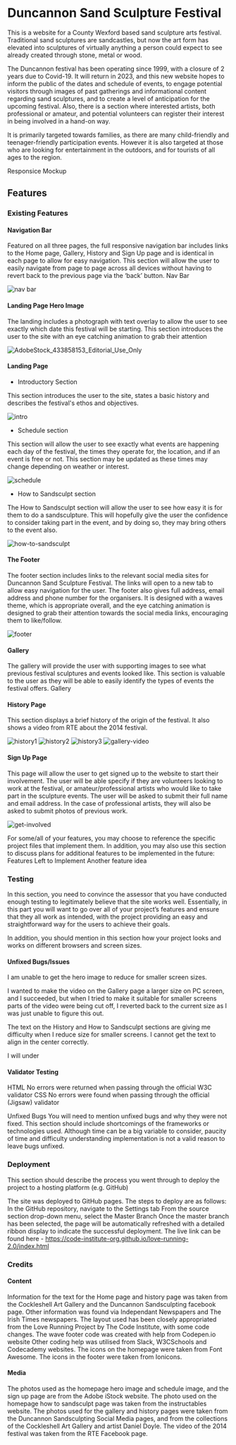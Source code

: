 # Duncannon Sand Sculpture Festival

This is a website for a County Wexford based sand sculpture arts festival. Traditional sand sculptures are sandcastles, but now the art form has elevated into sculptures of virtually anything a person could expect to see already created through stone, metal or wood.

The Duncannon festival has been operating since 1999, with a closure of 2 years due to Covid-19. It will return in 2023, and this new website hopes to inform the public of the dates and schedule of events, to engage potential visitors through images of past gatherings and informational content regarding sand sculptures, and to create a level of anticipation for the upcoming festival. Also, there is a section where interested artists, both professional or amateur, and potential volunteers can register their interest in being involved in a hand-on way.

It is primarily targeted towards families, as there are many child-friendly and teenager-friendly participation events. However it is also targeted at those who are looking for entertainment in the outdoors, and for tourists of all ages to the region.  


Responsice Mockup

## Features

### Existing Features

#### Navigation Bar

Featured on all three pages, the full responsive navigation bar includes links to the Home page, Gallery, History and Sign Up page and is identical in each page to allow for easy navigation.
This section will allow the user to easily navigate from page to page across all devices without having to revert back to the previous page via the ‘back’ button.
Nav Bar

![nav bar](https://user-images.githubusercontent.com/56842503/190522080-0d5b0ff7-a1b7-4131-8718-e694430c0131.jpg)


#### Landing Page Hero Image
The landing includes a photograph with text overlay to allow the user to see exactly which date this festival will be starting.
This section introduces the user to the site with an eye catching animation to grab their attention

![AdobeStock_433858153_Editorial_Use_Only](https://user-images.githubusercontent.com/56842503/190521611-e42d2848-1a3a-4944-afa2-5f67af11acab.jpeg)


#### Landing Page

* Introductory Section

This section introduces the user to the site, states a basic history and describes the festival's ethos and objectives.

![intro](https://user-images.githubusercontent.com/56842503/190523192-dafa55a8-2bbd-4b06-95d2-06bf0c7bcaa0.jpg)


* Schedule section

This section will allow the user to see exactly what events are happening each day of the festival, the times they operate for, the location, and if an event is free or not.
This section may be updated as these times may change depending on weather or interest.

![schedule](https://user-images.githubusercontent.com/56842503/190523222-71559a2f-b465-431d-9d92-3cb40bcdddc9.jpg)


* How to Sandsculpt section

The How to Sandsculpt section will allow the user to see how easy it is for them to do a sandsculpture. 
This will hopefully give the user the confidence to consider taking part in the event, and by doing so, they may bring others to the event also.

![how-to-sandsculpt](https://user-images.githubusercontent.com/56842503/190523244-e609c34a-1109-461c-ba6e-b9ba6e7c1a9c.jpg)



#### The Footer

The footer section includes links to the relevant social media sites for Duncannon Sand Sculpture Festival. The links will open to a new tab to allow easy navigation for the user. The footer also gives full address, email address and phone number for the organisers.
It is designed with a waves theme, which is appropriate overall, and the eye catching animation is designed to grab their attention towards the social media links, encouraging them to like/follow.

![footer](https://user-images.githubusercontent.com/56842503/190523282-20b68b98-6b76-4cad-8229-b692207d8d02.jpg)



#### Gallery

The gallery will provide the user with supporting images to see what previous festival sculptures and events looked like.
This section is valuable to the user as they will be able to easily identify the types of events the festival offers.
Gallery


#### History Page

This section displays a brief history of the origin of the festival. It also shows a video from RTE about the 2014 festival.

![history1](https://user-images.githubusercontent.com/56842503/190524669-5c18bf16-5069-4193-8839-5b4297ea7c5b.jpg)
![history2](https://user-images.githubusercontent.com/56842503/190524428-14ced219-a7c3-41af-b15e-b1394846e770.jpg)
![history3](https://user-images.githubusercontent.com/56842503/190524433-cd46bb53-8bc3-4ae9-91ac-ab8f8e0baeb2.jpg)
![gallery-video](https://user-images.githubusercontent.com/56842503/190524439-4aead597-9104-484e-93df-e38f21d9bfe1.jpg)


#### Sign Up Page

This page will allow the user to get signed up to the website to start their involvement. The user will be able specify if they are volunteers looking to work at the festival, or amateur/professional artists who would like to take part in the sculpture events. The user will be asked to submit their full name and email address. In the case of professional artists, they will also be asked to submit photos of previous work.

![get-involved](https://user-images.githubusercontent.com/56842503/190523976-ef4676af-9765-4bfa-9b43-b8003dbc52eb.jpg)


For some/all of your features, you may choose to reference the specific project files that implement them.
In addition, you may also use this section to discuss plans for additional features to be implemented in the future:
Features Left to Implement
Another feature idea

### Testing
In this section, you need to convince the assessor that you have conducted enough testing to legitimately believe that the site works well. Essentially, in this part you will want to go over all of your project’s features and ensure that they all work as intended, with the project providing an easy and straightforward way for the users to achieve their goals.

In addition, you should mention in this section how your project looks and works on different browsers and screen sizes.

#### Unfixed Bugs/Issues
I am unable to get the hero image to reduce for smaller screen sizes.

I wanted to make the video on the Gallery page a larger size on PC screen, and I succeeded, but when I tried to make it suitable for smaller screens parts of the video were being cut off, I reverted back to the current size as I was just unable to figure this out.

The text on the History and How to Sandsculpt sections are giving me difficulty when I reduce size for smaller screens. I cannot get the text to align in the center correctly.

I will under

#### Validator Testing
HTML
No errors were returned when passing through the official W3C validator
CSS
No errors were found when passing through the official (Jigsaw) validator

Unfixed Bugs
You will need to mention unfixed bugs and why they were not fixed. This section should include shortcomings of the frameworks or technologies used. Although time can be a big variable to consider, paucity of time and difficulty understanding implementation is not a valid reason to leave bugs unfixed.

### Deployment
This section should describe the process you went through to deploy the project to a hosting platform (e.g. GitHub)

The site was deployed to GitHub pages. The steps to deploy are as follows:
In the GitHub repository, navigate to the Settings tab
From the source section drop-down menu, select the Master Branch
Once the master branch has been selected, the page will be automatically refreshed with a detailed ribbon display to indicate the successful deployment.
The live link can be found here - https://code-institute-org.github.io/love-running-2.0/index.html

### Credits

#### Content
Information for the text for the Home page and history page was taken from the Cockleshell Art Gallery and the Duncannon Sandsculpting facebook page. Other information was found via Independant Newspapers and The Irish Times newspapers.
The layout used has been closely appropriated from the Love Running Project by The Code Institute, with some code changes.
The wave footer code was created with help from Codepen.io website
Other coding help was utilised from Slack, W3CSchools and Codecademy websites.
The icons on the homepage were taken from Font Awesome.
The icons in the footer were taken from Ionicons.
#### Media
The photos used as the homepage hero image and schedule image, and the sign up page are from the Adobe iStock website.
The photo used on the homepage how to sandsculpt page was taken from the instructables website.
The photos used for the gallery and history pages were taken from the Duncannon Sandsculpting Social Media pages, and from the collections of the Cockleshell Art Gallery and artist Daniel Doyle.
The video of the 2014 festival was taken from the RTE Facebook page.



